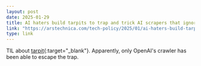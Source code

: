 ```yaml
---
layout: post
date: 2025-01-29
title: AI haters build tarpits to trap and trick AI scrapers that ignore robots.txt
link: "https://arstechnica.com/tech-policy/2025/01/ai-haters-build-tarpits-to-trap-and-trick-ai-scrapers-that-ignore-robots-txt/"
type: link
---
```


TIL about [tarpit](https://en.wikipedia.org/wiki/Tarpit_(networking)){:target="_blank"}. Apparently, only OpenAI's crawler has been able to escape the trap.